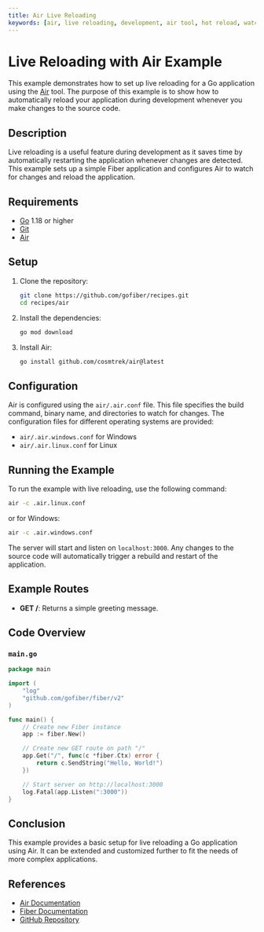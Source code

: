 ```yaml
---
title: Air Live Reloading
keywords: [air, live reloading, development, air tool, hot reload, watch, changes]
---
```


# Live Reloading with Air Example

This example demonstrates how to set up live reloading for a Go application using the [Air](https://github.com/cosmtrek/air) tool. The purpose of this example is to show how to automatically reload your application during development whenever you make changes to the source code.

## Description

Live reloading is a useful feature during development as it saves time by automatically restarting the application whenever changes are detected. This example sets up a simple Fiber application and configures Air to watch for changes and reload the application.

## Requirements

- [Go](https://golang.org/dl/) 1.18 or higher
- [Git](https://git-scm.com/downloads)
- [Air](https://github.com/cosmtrek/air)

## Setup

1. Clone the repository:
    ```bash
    git clone https://github.com/gofiber/recipes.git
    cd recipes/air
    ```

2. Install the dependencies:
    ```bash
    go mod download
    ```

3. Install Air:
    ```bash
    go install github.com/cosmtrek/air@latest
    ```

## Configuration

Air is configured using the `air/.air.conf` file. This file specifies the build command, binary name, and directories to watch for changes. The configuration files for different operating systems are provided:

- `air/.air.windows.conf` for Windows
- `air/.air.linux.conf` for Linux

## Running the Example

To run the example with live reloading, use the following command:
```bash
air -c .air.linux.conf
```
or for Windows:
```bash
air -c .air.windows.conf
```

The server will start and listen on `localhost:3000`. Any changes to the source code will automatically trigger a rebuild and restart of the application.

## Example Routes

- **GET /**: Returns a simple greeting message.

## Code Overview

### `main.go`

```go
package main

import (
    "log"
    "github.com/gofiber/fiber/v2"
)

func main() {
    // Create new Fiber instance
    app := fiber.New()

    // Create new GET route on path "/"
    app.Get("/", func(c *fiber.Ctx) error {
        return c.SendString("Hello, World!")
    })

    // Start server on http://localhost:3000
    log.Fatal(app.Listen(":3000"))
}
```

## Conclusion

This example provides a basic setup for live reloading a Go application using Air. It can be extended and customized further to fit the needs of more complex applications.

## References

- [Air Documentation](https://github.com/cosmtrek/air)
- [Fiber Documentation](https://docs.gofiber.io)
- [GitHub Repository](https://github.com/gofiber/fiber)
